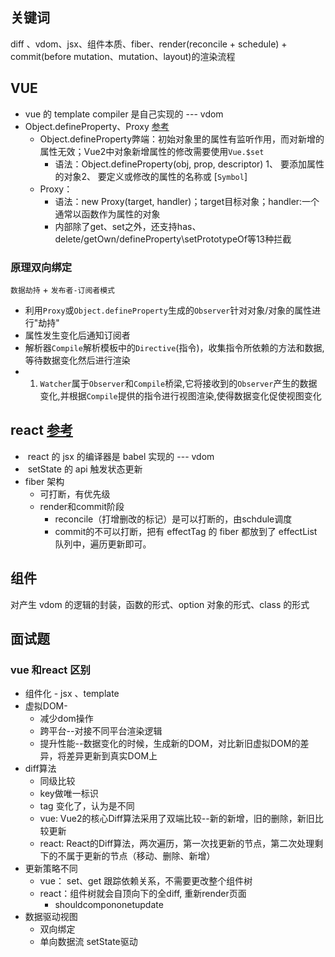 
## 关键词

diff 、vdom、jsx、组件本质、fiber、render(reconcile + schedule) + commit(before mutation、mutation、layout)的渲染流程

## VUE

- vue 的 template compiler 是自己实现的 --- vdom
- Object.defineProperty、Proxy [参考](https://juejin.cn/post/7069397770766909476)
	- Object.defineProperty弊端：初始对象里的属性有监听作用，而对新增的属性无效；Vue2中对象新增属性的修改需要使用`Vue.$set`
		- 语法：Object.defineProperty(obj, prop, descriptor) 1、 要添加属性的对象2、 要定义或修改的属性的名称或 [`Symbol`]
	- Proxy：
		- 语法：new Proxy(target, handler)；target目标对象；handler:一个通常以函数作为属性的对象
		- 内部除了get、set之外，还支持has、delete/getOwn/defineProperty\setPrototypeOf等13种拦截
### 原理双向绑定
 `数据劫持` + `发布者-订阅者模式`
- 利用`Proxy`或`Object.defineProperty`生成的`Observer`针对对象/对象的属性进行"劫持"
- 属性发生变化后通知订阅者
- 解析器`Compile`解析模板中的`Directive`(指令)，收集指令所依赖的方法和数据,等待数据变化然后进行渲染
- 1.  `Watcher`属于`Observer`和`Compile`桥梁,它将接收到的`Observer`产生的数据变化,并根据`Compile`提供的指令进行视图渲染,使得数据变化促使视图变化

## react [参考](https://juejin.cn/post/7117051812540055588)

-  react 的 jsx 的编译器是 babel 实现的 --- vdom
-  setState 的 api 触发状态更新
- fiber 架构
	- 可打断，有优先级
	- render和commit阶段
		- reconcile（打增删改的标记）是可以打断的，由schdule调度
		- commit的不可以打断，把有 effectTag 的 fiber 都放到了 effectList 队列中，遍历更新即可。


## 组件

对产生 vdom 的逻辑的封装，函数的形式、option 对象的形式、class 的形式


## 面试题

### vue 和react 区别

- 组件化 - jsx 、template
- 虚拟DOM-
	- 减少dom操作
	- 跨平台--对接不同平台渲染逻辑
	- 提升性能--数据变化的时候，生成新的DOM，对比新旧虚拟DOM的差异，将差异更新到真实DOM上
- diff算法
	- 同级比较
	- key做唯一标识
	- tag 变化了，认为是不同
	- vue: Vue2的核心Diff算法采用了双端比较--新的新增，旧的删除，新旧比较更新
	- react: React的Diff算法，两次遍历，第一次找更新的节点，第二次处理剩下的不属于更新的节点（移动、删除、新增）
- 更新策略不同
	- vue： set、get 跟踪依赖关系，不需要更改整个组件树
	- react：组件树就会自顶向下的全diff, 重新render页面
		- shouldcompononetupdate
- 数据驱动视图
	- 双向绑定
	- 单向数据流 setState驱动